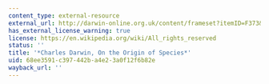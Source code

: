 ```yaml
---
content_type: external-resource
external_url: http://darwin-online.org.uk/content/frameset?itemID=F373&viewtype=side&pageseq=1
has_external_license_warning: true
license: https://en.wikipedia.org/wiki/All_rights_reserved
status: ''
title: '*Charles Darwin, On the Origin of Species*'
uid: 68ee3591-c397-442b-a4e2-3a0f12f6b82e
wayback_url: ''
---
```

